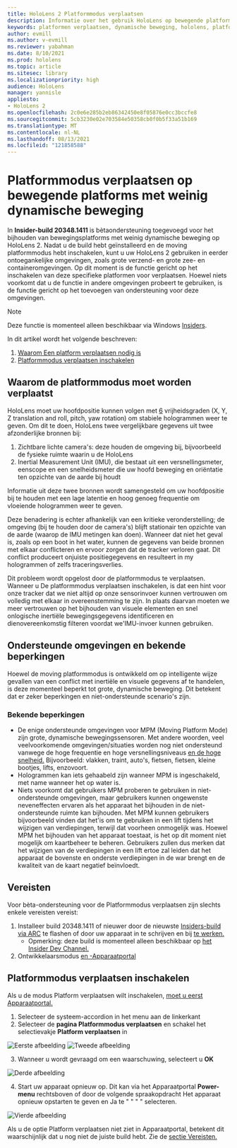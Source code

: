 ```yaml
---
title: HoloLens 2 Platformmodus verplaatsen
description: Informatie over het gebruik HoloLens op bewegende platforms
keywords: platformen verplaatsen, dynamische beweging, hololens, platformmodus voor verplaatsen
author: evmill
ms.author: v-evmill
ms.reviewer: yabahman
ms.date: 8/10/2021
ms.prod: hololens
ms.topic: article
ms.sitesec: library
ms.localizationpriority: high
audience: HoloLens
manager: yannisle
appliesto:
- HoloLens 2
ms.openlocfilehash: 2c0e6e285b2eb86342450e8f05876e0cc3bccfe8
ms.sourcegitcommit: 5cb3230e02e703584e50358cb0f0b5f33a51b169
ms.translationtype: MT
ms.contentlocale: nl-NL
ms.lasthandoff: 08/13/2021
ms.locfileid: "121858588"
---
```

# <a name="moving-platform-mode-on-low-dynamic-motion-moving-platforms"></a>Platformmodus verplaatsen op bewegende platforms met weinig dynamische beweging

In **Insider-build 20348.1411** is bètaondersteuning toegevoegd voor het bijhouden van bewegingsplatforms met weinig dynamische beweging op HoloLens 2. Nadat u de build hebt geïnstalleerd en de moving platformmodus hebt inschakelen, kunt u uw HoloLens 2 gebruiken in eerder ontoegankelijke omgevingen, zoals grote verzend- en grote zee- en containeromgevingen. Op dit moment is de functie gericht op het inschakelen van deze specifieke platformen voor verplaatsen. Hoewel niets voorkomt dat u de functie in andere omgevingen probeert te gebruiken, is de functie gericht op het toevoegen van ondersteuning voor deze omgevingen.

> [!NOTE]
> Deze functie is momenteel alleen beschikbaar via Windows [Insiders](hololens-insider.md).

In dit artikel wordt het volgende beschreven:

1. [Waarom Een platform verplaatsen nodig is](#why-moving-platform-mode-is-necessary)
1. [Platformmodus verplaatsen inschakelen](#enabling-moving-platform-mode)

## <a name="why-moving-platform-mode-is-necessary"></a>Waarom de platformmodus moet worden verplaatst

HoloLens moet uw hoofdpositie kunnen volgen met [6](https://en.wikipedia.org/wiki/Six_degrees_of_freedom) vrijheidsgraden (X, Y, Z translation and roll, pitch, yaw rotation) om stabiele hologrammen weer te geven. Om dit te doen, HoloLens twee vergelijkbare gegevens uit twee afzonderlijke bronnen bij:

1. Zichtbare lichte camera's: deze houden de omgeving bij, bijvoorbeeld de fysieke ruimte waarin u de HoloLens
1. Inertial Measurement Unit (IMU), die bestaat uit een versnellingsmeter, eenscope en een snelheidsmeter die uw hoofd beweging en oriëntatie ten opzichte van de aarde bij houdt

Informatie uit deze twee bronnen wordt samengesteld om uw hoofdpositie bij te houden met een lage latentie en hoog genoeg frequentie om vloeiende hologrammen weer te geven.

Deze benadering is echter afhankelijk van een kritieke veronderstelling; de omgeving (bij te houden door de camera's) blijft stationair ten opzichte van de aarde (waarop de IMU metingen kan doen). Wanneer dat niet het geval is, zoals op een boot in het water, kunnen de gegevens van beide bronnen met elkaar conflicteren en ervoor zorgen dat de tracker verloren gaat. Dit conflict produceert onjuiste positiegegevens en resulteert in my hologrammen of zelfs traceringsverlies.

Dit probleem wordt opgelost door de platformmodus te verplaatsen. Wanneer u De platformmodus verplaatsen inschakelen, is dat een hint voor onze tracker dat we niet altijd op onze sensorinvoer kunnen vertrouwen om volledig met elkaar in overeenstemming te zijn. In plaats daarvan moeten we meer vertrouwen op het bijhouden van visuele elementen en snel onlogische inertiële bewegingsgegevens identificeren en dienovereenkomstig filteren voordat we&#39;IMU-invoer kunnen gebruiken.

## <a name="supported-environments-and-known-limitations"></a>Ondersteunde omgevingen en bekende beperkingen

Hoewel de moving platformmodus is ontwikkeld om op intelligente wijze gevallen van een conflict met inertiële en visuele gegevens af te handelen, is deze momenteel beperkt tot grote, dynamische beweging. Dit betekent dat er zeker beperkingen en niet-ondersteunde scenario's zijn.

### <a name="known-limitations"></a>Bekende beperkingen

- De enige ondersteunde omgevingen voor MPM (Moving Platform Mode) zijn grote, dynamische bewegingssensoren. Met andere woorden, veel veelvoorkomende omgevingen/situaties worden nog niet ondersteund vanwege de hoge frequentie en hoge versnellingsniveaus [en de hoge snelheid.](https://en.wikipedia.org/wiki/Jerk_(physics))  Bijvoorbeeld: vlakken, traint, auto's, fietsen, fietsen, kleine bootjes, lifts, enzovoort.
- Hologrammen kan iets gehaabeld zijn wanneer MPM is ingeschakeld, met name wanneer het op water is.
- Niets voorkomt dat gebruikers MPM proberen te gebruiken in niet-ondersteunde omgevingen, maar gebruikers kunnen ongewenste neveneffecten ervaren als het apparaat het bijhouden in de niet-ondersteunde ruimte kan bijhouden. Met MPM kunnen gebruikers bijvoorbeeld vinden dat het&#39;is om te gebruiken in een lift tijdens het wijzigen van verdiepingen, terwijl dat voorheen onmogelijk was. Hoewel MPM het bijhouden van het apparaat toestaat, is het op dit moment niet mogelijk om kaartbeheer te beheren. Gebruikers zullen dus merken dat het wijzigen van de verdiepingen in een lift ertoe zal leiden dat het apparaat de bovenste en onderste verdiepingen in de war brengt en de kwaliteit van de kaart negatief beïnvloedt.

## <a name="prerequisites"></a>Vereisten

Voor bèta-ondersteuning voor de Platformmodus verplaatsen zijn slechts enkele vereisten vereist:

1. Installeer build 20348.1411 of nieuwer door de nieuwste [Insiders-build via ARC](hololens-insider.md#ffu-download-and-flash-directions) te flashen of door uw apparaat in te schrijven en bij [te werken.](hololens-insider.md#start-receiving-insider-builds)
   - Opmerking: deze build is momenteel alleen beschikbaar op [het Insider Dev Channel.](hololens-insider.md#start-receiving-insider-builds)
2. Ontwikkelaarsmodus [en -Apparaatportal](/mixed-reality/develop/platform-capabilities-and-apis/using-the-windows-device-portal)

## <a name="enabling-moving-platform-mode"></a>Platformmodus verplaatsen inschakelen

Als u de modus Platform verplaatsen wilt inschakelen, [moet u eerst Apparaatportal.](/windows/mixed-reality/develop/platform-capabilities-and-apis/using-the-windows-device-portal)

1. Selecteer  de systeem-accordion in het menu aan de linkerkant
2. Selecteer de **pagina Platformmodus verplaatsen** en schakel het selectievakje **Platform verplaatsen** in

![Eerste afbeelding](.\images\moving-platform-1.png) ![Tweede afbeelding](.\images\moving-platform-2.png)

3. Wanneer u wordt gevraagd om een waarschuwing, selecteert u **OK**

![Derde afbeelding](.\images\moving-platform-3.png)

4. Start uw apparaat opnieuw op. Dit kan via het Apparaatportal **Power-menu** rechtsboven of door de volgende spraakopdracht Het apparaat opnieuw opstarten te geven en Ja te &quot; &quot; &quot; &quot; selecteren.

![Vierde afbeelding](.\images\moving-platform-4.png)

Als u de optie Platform verplaatsen niet ziet in Apparaatportal, betekent dit waarschijnlijk dat u nog niet de juiste build hebt. Zie de [sectie Vereisten.](#prerequisites)
